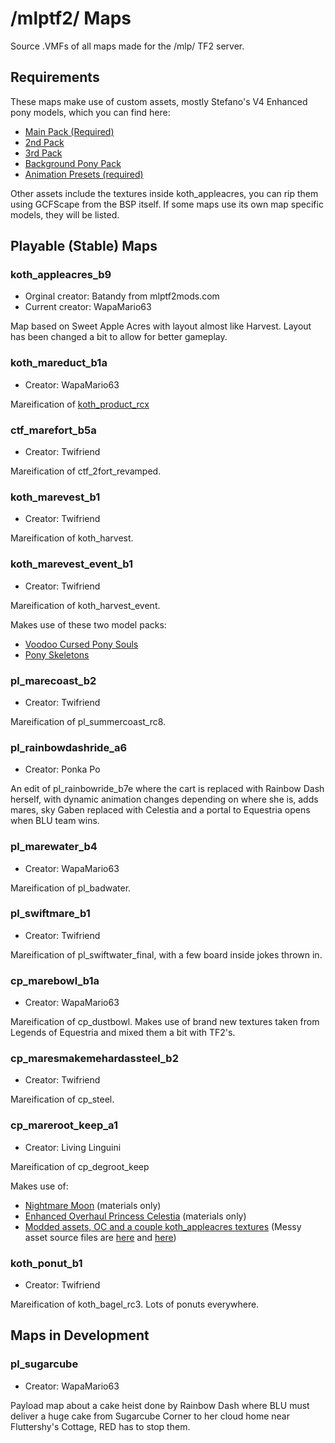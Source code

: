 # /mlptf2/ Maps
Source .VMFs of all maps made for the /mlp/ TF2 server.

## Requirements

These maps make use of custom assets, mostly Stefano's V4 Enhanced pony models, which you can find here:
* [Main Pack (Required)](https://www.deviantart.com/stefano96/art/DL-Enhanced-female-ponies-649617182)
* [2nd Pack](https://www.deviantart.com/stefano96/art/DL-Enhanced-Ponies-2nd-pack-664578914)
* [3rd Pack](https://www.deviantart.com/stefano96/art/DL-Enhanced-Ponies-3rd-pack-668723031)
* [Background Pony Pack](https://www.deviantart.com/stefano96/art/DL-Background-Ponies-Enhanced-Version-746786245)
* [Animation Presets (required)](https://www.deviantart.com/stefano96/art/DL-The-Puppet-Master-source-files-723722128)

Other assets include the textures inside koth_appleacres, you can rip them using GCFScape from the BSP itself. If some maps use its own map specific models, they will be listed.

## Playable (Stable) Maps

### koth_appleacres_b9
* Orginal creator: Batandy from mlptf2mods.com
* Current creator: WapaMario63

Map based on Sweet Apple Acres with layout almost like Harvest. Layout has been changed a bit to allow for better gameplay.

### koth_mareduct_b1a
* Creator: WapaMario63

Mareification of [koth_product_rcx](https://github.com/maxdup/koth_product)

### ctf_marefort_b5a
* Creator: Twifriend

Mareification of ctf_2fort_revamped.

### koth_marevest_b1
* Creator: Twifriend

Mareification of koth_harvest.

### koth_marevest_event_b1
* Creator: Twifriend

Mareification of koth_harvest_event.

Makes use of these two model packs:
* [Voodoo Cursed Pony Souls](https://www.deviantart.com/mlpstevepvb/art/Voodoo-Cursed-Pony-Souls-815412523)
* [Pony Skeletons](https://www.deviantart.com/beardeddoomguy/art/DL-Bone-v2-390915499)

### pl_marecoast_b2
* Creator: Twifriend

Mareification of pl_summercoast_rc8.

### pl_rainbowdashride_a6
* Creator: Ponka Po

An edit of pl_rainbowride_b7e where the cart is replaced with Rainbow Dash herself, with dynamic animation changes depending on where she is, adds mares, sky Gaben replaced with Celestia and a portal to Equestria opens when BLU team wins.

### pl_marewater_b4
* Creator: WapaMario63

Mareification of pl_badwater.

### pl_swiftmare_b1
* Creator: Twifriend

Mareification of pl_swiftwater_final, with a few board inside jokes thrown in.

### cp_marebowl_b1a
* Creator: WapaMario63

Mareification of cp_dustbowl. Makes use of brand new textures taken from Legends of Equestria and mixed them a bit with TF2's.

### cp_maresmakemehardassteel_b2
* Creator: Twifriend

Mareification of cp_steel.

### cp_mareroot_keep_a1
* Creator: Living Linguini

Mareification of cp_degroot_keep

Makes use of:
* [Nightmare Moon](https://www.deviantart.com/beardeddoomguy/art/DL-Nightmare-Moon-491281528) (materials only)
* [Enhanced Overhaul Princess Celestia](https://www.deviantart.com/beardeddoomguy/art/DL-Enhanced-Overhaul-Princess-Celestia-746196574) (materials only)
* [Modded assets, OC and a couple koth_appleacres textures](https://github.com/StallionMilker/cp_marekeep/blob/a1_maintenance/custom.zip) (Messy asset source files are [here](https://github.com/StallionMilker/pony_npcs) and [here](https://github.com/StallionMilker/cp_marekeep/tree/main/raw))

### koth_ponut_b1
* Creator: Twifriend

Mareification of koth_bagel_rc3. Lots of ponuts everywhere.

## Maps in Development

### pl_sugarcube
* Creator: WapaMario63

Payload map about a cake heist done by Rainbow Dash where BLU must deliver a huge cake from Sugarcube Corner to her cloud home near Fluttershy's Cottage, RED has to stop them.
